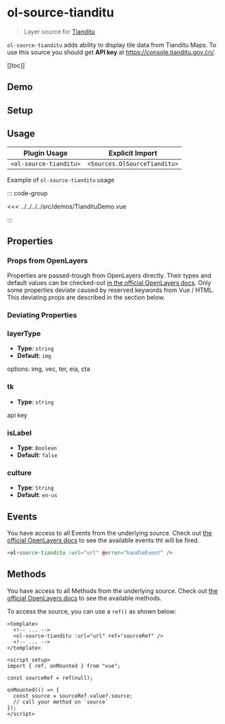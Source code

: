 # ol-source-tianditu

> Layer source for [Tianditu](https://www.tianditu.gov.cn/)

`ol-source-tianditu` adds ability to display tile data from Tianditu Maps. To use
this source you should get **API key** at https://console.tianditu.gov.cn/.

[[toc]]

## Demo

<script setup>
import TiandituDemo from "@demos/TiandituDemo.vue"
</script>

<ClientOnly>
<TiandituDemo />
</ClientOnly>

## Setup

<!--@include: ../../sources.plugin.md-->

## Usage

| Plugin Usage           |       Explicit Import        |
| ---------------------- | :--------------------------: |
| `<ol-source-tianditu>` | `<Sources.OlSourceTianditu>` |

Example of `ol-source-tianditu` usage

::: code-group

<<< ../../../../src/demos/TiandituDemo.vue

:::

## Properties

### Props from OpenLayers

Properties are passed-trough from OpenLayers directly.
Their types and default values can be checked-out [in the official OpenLayers docs](https://openlayers.org/en/latest/apidoc/module-ol_source_WMTS-WMTS.html).
Only some properties deviate caused by reserved keywords from Vue / HTML.
This deviating props are described in the section below.

### Deviating Properties

### layerType

- **Type**: `string`
- **Default**: `img`

options: img, vec, ter, eia, cta

### tk

- **Type**: `string`

api key

### isLabel

- **Type**: `Boolean`
- **Default**: `false`

### culture

- **Type**: `String`
- **Default**: `en-us`

## Events

You have access to all Events from the underlying source.
Check out [the official OpenLayers docs](https://openlayers.org/en/latest/apidoc/module-ol_source_WMTS-WMTS.html) to see the available events tht will be fired.

```html
<ol-source-tianditu :url="url" @error="handleEvent" />
```

## Methods

You have access to all Methods from the underlying source.
Check out [the official OpenLayers docs](https://openlayers.org/en/latest/apidoc/module-ol_source_WMTS-WMTS.html) to see the available methods.

To access the source, you can use a `ref()` as shown below:

```vue
<template>
  <!-- ... -->
  <ol-source-tianditu :url="url" ref="sourceRef" />
  <!-- ... -->
</template>

<script setup>
import { ref, onMounted } from "vue";

const sourceRef = ref(null);

onMounted(() => {
  const source = sourceRef.value?.source;
  // call your method on `source`
});
</script>
```
